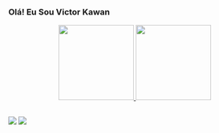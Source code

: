 ### Olá! Eu Sou Victor Kawan 

<div align="center">
  <a href="https://github.com/Nawak15">
  <img height="150em" src="https://github-readme-stats.vercel.app/api?username=Nawak15&show_icons=true&theme=github_dark&include_all_commits=true&count_private=true"/>
  <img height="150em" src="https://github-readme-stats.vercel.app/api/top-langs/?username=Nawak15&layout=compact&langs_count=7&theme=github_dark"/>
</div>
  
  ##
  
 <div> 
  <a href = "mailto:vitorkawan15@gmail.com"><img src="https://img.shields.io/badge/-Gmail-%23333?style=for-the-badge&logo=gmail&logoColor=white" target="_blank"></a>
  <a href="https://www.linkedin.com/in/victor-kawan-5524b4231/" target="_blank"><img src="https://img.shields.io/badge/-LinkedIn-%230077B5?style=for-the-badge&logo=linkedin&logoColor=white" target="_blank"></a> 
</div>
